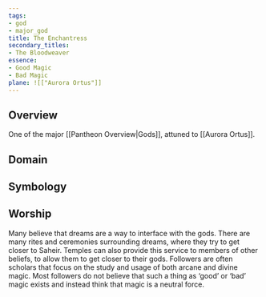 ```yaml
---
tags:
- god
- major_god
title: The Enchantress
secondary_titles:
- The Bloodweaver
essence:
- Good Magic
- Bad Magic
plane: ![["Aurora Ortus"]]
---
```

## Overview
One of the major [[Pantheon Overview|Gods]], attuned to [[Aurora Ortus]].
## Domain

## Symbology

## Worship
Many believe that dreams are a way to interface with the gods. There are many rites and ceremonies surrounding dreams, where they try to get closer to Saheir. Temples can also provide this service to members of other beliefs, to allow them to get closer to their gods. Followers are often scholars that focus on the study and usage of both arcane and divine magic. Most followers do not believe that such a thing as ‘good’ or ‘bad’ magic exists and instead think that magic is a neutral force.
